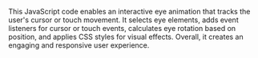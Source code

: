This JavaScript code enables an interactive eye animation that tracks the user's cursor or touch movement. It selects eye elements, adds event listeners for cursor or touch events, calculates eye rotation based on position, and applies CSS styles for visual effects. Overall, it creates an engaging and responsive user experience.
